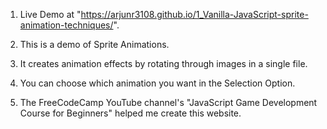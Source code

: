 1. Live Demo at "https://arjunr3108.github.io/1_Vanilla-JavaScript-sprite-animation-techniques/".

2. This is a demo of Sprite Animations.

3. It creates animation effects by rotating through images in a single file.

4. You can choose which animation you want in the Selection Option.

5. The FreeCodeCamp YouTube channel's "JavaScript Game Development Course for Beginners" helped me create this website.
